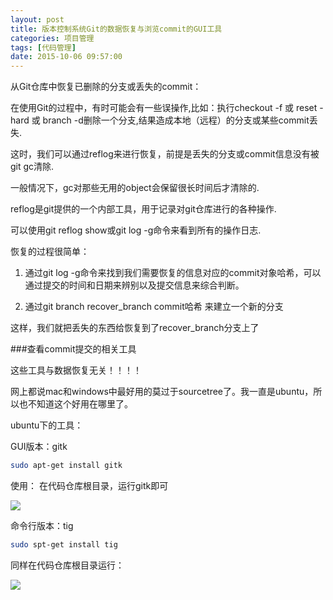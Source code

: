 ```yaml
---
layout: post
title: 版本控制系统Git的数据恢复与浏览commit的GUI工具
categories: 项目管理
tags: [代码管理]
date: 2015-10-06 09:57:00
---
```


从Git仓库中恢复已删除的分支或丢失的commit：

<!--more-->

在使用Git的过程中，有时可能会有一些误操作,比如：执行checkout -f 或 reset -hard 或 branch -d删除一个分支,结果造成本地（远程）的分支或某些commit丢失.

这时，我们可以通过reflog来进行恢复，前提是丢失的分支或commit信息没有被git gc清除.

一般情况下，gc对那些无用的object会保留很长时间后才清除的.

reflog是git提供的一个内部工具，用于记录对git仓库进行的各种操作.

可以使用git reflog show或git log -g命令来看到所有的操作日志.

恢复的过程很简单：

1. 通过git log -g命令来找到我们需要恢复的信息对应的commit对象哈希，可以通过提交的时间和日期来辨别以及提交信息来综合判断。

2. 通过git branch recover_branch commit哈希 来建立一个新的分支

这样，我们就把丢失的东西给恢复到了recover_branch分支上了




###查看commit提交的相关工具

这些工具与数据恢复无关！！！！

网上都说mac和windows中最好用的莫过于sourcetree了。我一直是ubuntu，所以也不知道这个好用在哪里了。

ubuntu下的工具：

GUI版本：gitk

```bash
sudo apt-get install gitk
```
使用：
在代码仓库根目录，运行gitk即可

![][1]





命令行版本：tig

```bash
sudo spt-get install tig
```
同样在代码仓库根目录运行：

![][2]

[1]: http://7xj6ce.com1.z0.glb.clouddn.com/GitStudy-5-1.jpg
[2]: http://7xj6ce.com1.z0.glb.clouddn.com/GitStudy-5-2.jpg

